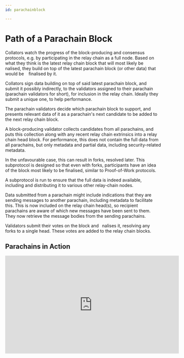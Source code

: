 ```yaml
---
id: parachainblock

---
```


# Path of a Parachain Block

Collators watch the progress of the block-producing and consensus protocols, e.g. by participating 
in the relay chain as a full node. Based on what they think is the latest relay chain block that will 
most likely be  nalised, they build on top of the latest parachain block (or other data) that would be  
finalised by it.

Collators sign data building on top of said latest parachain block, and submit it possibly
indirectly, to the validators assigned to their parachain (parachain validators for short),
for inclusion in the relay chain. Ideally they submit a unique one, to help performance.

The parachain validators decide which parachain block to support, and presents relevant
data of it as a parachain's next candidate to be added to the next relay chain block.

A block-producing validator collects candidates from all parachains, and puts this collection
along with any recent relay chain extrinsics into a relay chain head block.
For performance, this does not contain the full data from all parachains, but only metadata
and partial data, including security-related metadata.

In the unfavourable case, this can result in forks, resolved later. This subprotocol
is designed so that even with forks, participants have an idea of the block most likely to be
finalised, similar to Proof-of-Work protocols.

A subprotocol is run to ensure that the full data is indeed available, including and distributing
it to various other relay-chain nodes.

Data submitted from a parachain might include indications that they are sending messages
to another parachain, including metadata to facilitate this. This is now included on the relay
chain head(s), so recipient parachains are aware of which new messages have been sent to
them. They now retrieve the message bodies from the sending parachains.

Validators submit their votes on the block and  nalises it, resolving any forks to a single
head. These votes are added to the relay chain blocks.

## Parachains in Action

<iframe width="560" height="315" src="https://www.youtube.com/embed/AlnjFIfwOH0" title="YouTube video player" frameborder="0" allow="accelerometer; autoplay; clipboard-write; encrypted-media; gyroscope; picture-in-picture" allowfullscreen></iframe>